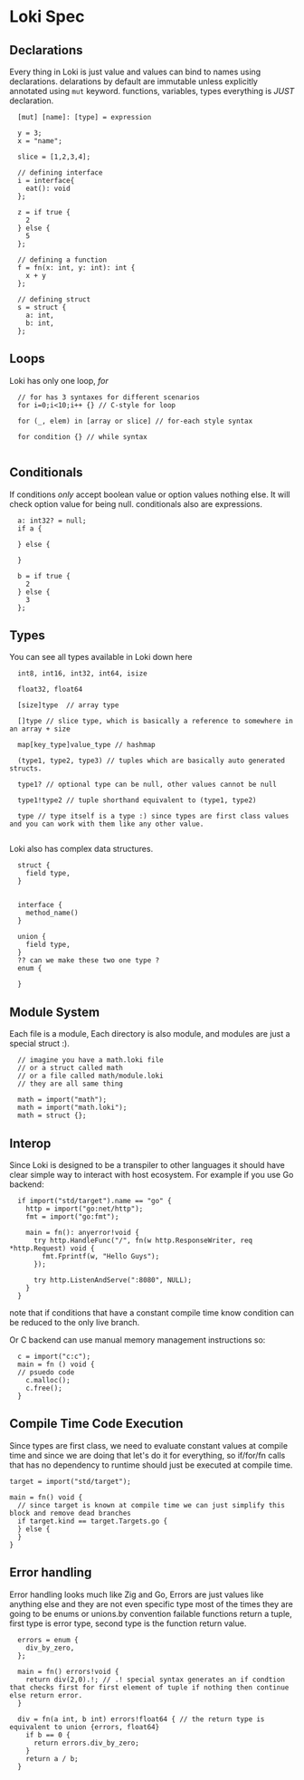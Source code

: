 # Loki Spec
## Declarations
Every thing in Loki is just value and values can bind to names using declarations. delarations by default are immutable unless explicitly
annotated using `mut` keyword. functions, variables, types everything is *JUST* declaration.
```
  [mut] [name]: [type] = expression 
```
```
  y = 3;
  x = "name";

  slice = [1,2,3,4];

  // defining interface
  i = interface{
    eat(): void
  }; 
  
  z = if true {
    2
  } else {
    5
  };

  // defining a function
  f = fn(x: int, y: int): int {
    x + y
  };

  // defining struct
  s = struct {
    a: int,
    b: int,
  };
```


## Loops
Loki has only one loop, *for*
```
  // for has 3 syntaxes for different scenarios
  for i=0;i<10;i++ {} // C-style for loop
  
  for (_, elem) in [array or slice] // for-each style syntax
  
  for condition {} // while syntax
  
```


## Conditionals
If conditions *only* accept boolean value or option values nothing else. It will check option value for being null. conditionals also are expressions.
```
  a: int32? = null;
  if a {
    
  } else {
    
  }
    
  b = if true {
    2
  } else {
    3
  };
```
## Types
You can see all types available in Loki down here
```
  int8, int16, int32, int64, isize

  float32, float64
  
  [size]type  // array type

  []type // slice type, which is basically a reference to somewhere in an array + size

  map[key_type]value_type // hashmap

  (type1, type2, type3) // tuples which are basically auto generated structs.

  type1? // optional type can be null, other values cannot be null

  type1!type2 // tuple shorthand equivalent to (type1, type2)
   
  type // type itself is a type :) since types are first class values and you can work with them like any other value.
  
```
Loki also has complex data structures.
```
  struct {
    field type,
  }
  
  
  interface {
    method_name()
  }
  
  union {
    field type,
  }
  ?? can we make these two one type ?
  enum {
    
  }
```

## Module System
Each file is a module, Each directory is also module, and modules are just a special struct :).
```
  // imagine you have a math.loki file
  // or a struct called math
  // or a file called math/module.loki 
  // they are all same thing

  math = import("math");
  math = import("math.loki");
  math = struct {};
```

## Interop
Since Loki is designed to be a transpiler to other languages it should have clear simple way to interact with host ecosystem. For example 
if you use Go backend:
```
  if import("std/target").name == "go" {
    http = import("go:net/http");
    fmt = import("go:fmt");
  
    main = fn(): anyerror!void {
      try http.HandleFunc("/", fn(w http.ResponseWriter, req *http.Request) void {
        fmt.Fprintf(w, "Hello Guys"); 
      });
    
      try http.ListenAndServe(":8080", NULL);
    }
  }
```
note that if conditions that have a constant compile time know condition can be reduced to the only live branch.

Or C backend can use manual memory management instructions so:
```
  c = import("c:c");
  main = fn () void {
  // psuedo code
    c.malloc();
    c.free();
  }
```

## Compile Time Code Execution
Since types are first class, we need to evaluate constant values at compile time and since we are doing that let's do 
it for everything, so if/for/fn calls that has no dependency to runtime should just be executed at compile time.
```
target = import("std/target");

main = fn() void {
  // since target is known at compile time we can just simplify this block and remove dead branches
  if target.kind == target.Targets.go {
  } else {
  }
}  
```

## Error handling
Error handling looks much like Zig and Go, Errors are just values like anything else and they are not even specific type most of the times they are going
to be enums or unions.by convention failable functions return a tuple, first type is error type, second type is the function return value.
```
  errors = enum {
    div_by_zero,
  };
  
  main = fn() errors!void {
    return div(2,0).!; // .! special syntax generates an if condtion that checks first for first element of tuple if nothing then continue else return error.
  }
  
  div = fn(a int, b int) errors!float64 { // the return type is equivalent to union {errors, float64}
    if b == 0 {
      return errors.div_by_zero;
    }
    return a / b;
  }
```

